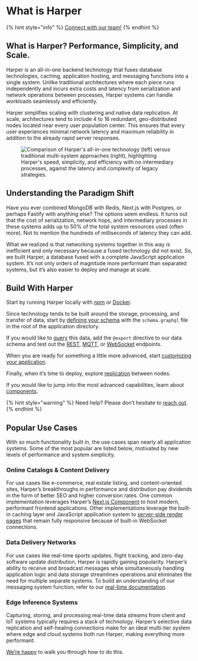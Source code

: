 # What is Harper

{% hint style="info" %}
[Connect with our team!](https://www.harpersystems.dev/contact)
{% endhint %}

## What is Harper? Performance, Simplicity, and Scale.

Harper is an all-in-one backend technology that fuses database technologies, caching, application hosting, and messaging functions into a single system. Unlike traditional architectures where each piece runs independently and incurs extra costs and latency from serialization and network operations between processes, Harper systems can handle workloads seamlessly and efficiently.

Harper simplifies scaling with clustering and native data replication. At scale, architectures tend to include 4 to 16 redundant, geo-distributed nodes located near every user population center. This ensures that every user experiences minimal network latency and maximum reliability in addition to the already rapid server responses.

<figure><img src="../images/harperstack.jpg" alt="Comparison of Harper&#x27;s all-in-one technology (left) versus traditional multi-system approaches (right), highlighting Harper&#x27;s speed, simplicity, and efficiency with no intermediary processes, against the latency and complexity of legacy strategies."><figcaption></figcaption></figure>

## Understanding the Paradigm Shift

Have you ever combined MongoDB with Redis, Next.js with Postgres, or perhaps Fastify with anything else? The options seem endless. It turns out that the cost of serialization, network hops, and intermediary processes in these systems adds up to 50% of the total system resources used (often more). Not to mention the hundreds of milliseconds of latency they can add.

What we realized is that networking systems together in this way is inefficient and only necessary because a fused technology did not exist. So, we built Harper, a database fused with a complete JavaScript application system. It’s not only orders of magnitude more performant than separated systems, but it’s also easier to deploy and manage at scale.

## Build With Harper

Start by running Harper locally with [npm](https://www.npmjs.com/package/harperdb) or [Docker](https://hub.docker.com/r/harperdb/harperdb).

Since technology tends to be built around the storage, processing, and transfer of data, start by [defining your schema](../developers/applications/#creating-our-first-table) with the `schema.graphql` file in the root of the application directory.

If you would like to [query](../developers/applications/#adding-an-endpoint) this data, add the `@export` directive to our data schema and test out the [REST](../developers/rest.md), [MQTT](../developers/real-time.md#mqtt), or [WebSocket](../developers/real-time.md#websockets) endpoints.

When you are ready for something a little more advanced, start [customizing your application](../developers/applications/#custom-functionality-with-javascript).

Finally, when it’s time to deploy, explore [replication](../developers/replication/) between nodes.

If you would like to jump into the most advanced capabilities, learn about [components](../technical-details/reference/components/).

{% hint style="warning" %}
Need help? Please don’t hesitate to [reach out](https://www.harpersystems.dev/contact).
{% endhint %}

## Popular Use Cases

With so much functionality built in, the use cases span nearly all application systems. Some of the most popular are listed below, motivated by new levels of performance and system simplicity.

### Online Catalogs & Content Delivery

For use cases like e-commerce, real estate listing, and content-oriented sites, Harper’s breakthroughs in performance and distribution pay dividends in the form of better SEO and higher conversion rates. One common implementation leverages Harper’s [Next.js Component](https://github.com/HarperDB/nextjs) to host modern, performant frontend applications. Other implementations leverage the built-in caching layer and JavaScript application system to [server-side render pages](https://www.harpersystems.dev/development/tutorials/server-side-rendering-with-multi-tier-cache) that remain fully responsive because of built-in WebSocket connections.

### Data Delivery Networks

For use cases like real-time sports updates, flight tracking, and zero-day software update distribution, Harper is rapidly gaining popularity. Harper’s ability to receive and broadcast messages while simultaneously handling application logic and data storage streamlines operations and eliminates the need for multiple separate systems. To build an understanding of our messaging system function, refer to our [real-time documentation](../developers/real-time.md).

### Edge Inference Systems

Capturing, storing, and processing real-time data streams from client and IoT systems typically requires a stack of technology. Harper’s selective data replication and self-healing connections make for an ideal multi-tier system where edge and cloud systems both run Harper, making everything more performant.

[We’re happy](https://www.harpersystems.dev/contact) to walk you through how to do this.